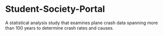 # Student-Society-Portal
A statistical analysis study that examines plane crash data spanning more than 100 years to determine crash rates and causes.
